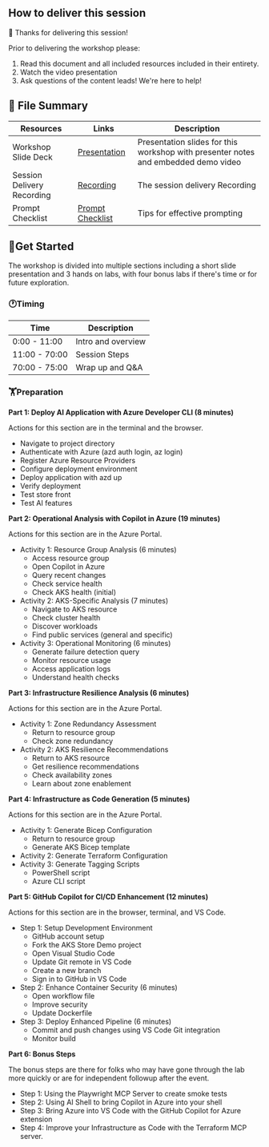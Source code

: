 ## How to deliver this session

🥇 Thanks for delivering this session!

Prior to delivering the workshop please:

1.  Read this document and all included resources included in their entirety.
2.  Watch the video presentation
3.  Ask questions of the content leads! We're here to help!

## 📁 File Summary

| Resources                  | Links                                           | Description                                                                        |
| ---------------------      | ----------------------------------------------- | ---------------------------------------------------------------------------------- |
| Workshop Slide Deck        | [Presentation](https://aka.ms/WRK570-slides)    | Presentation slides for this workshop with presenter notes and embedded demo video |
| Session Delivery Recording | [Recording](https://youtu.be/vIxljMD_Sk8)    | The session delivery Recording                                                        |
| Prompt Checklist           | [Prompt Checklist](../docs/prompt_checklist.md) | Tips for effective prompting                                                       |

## 🚀Get Started

The workshop is divided into multiple sections including a short slide presentation and 3 hands on labs, with four bonus labs if there's time or for future exploration.

### 🕐Timing

| Time          | Description        |
| ------------- | ------------------ |
| 0:00 - 11:00  | Intro and overview |
| 11:00 - 70:00 | Session Steps      |
| 70:00 - 75:00 | Wrap up and Q&A    |

### 🏋️Preparation

**Part 1: Deploy AI Application with Azure Developer CLI (8 minutes)**

Actions for this section are in the terminal and the browser.

- Navigate to project directory
- Authenticate with Azure (azd auth login, az login)
- Register Azure Resource Providers
- Configure deployment environment
- Deploy application with azd up
- Verify deployment
- Test store front
- Test AI features

**Part 2: Operational Analysis with Copilot in Azure (19 minutes)**

Actions for this section are in the Azure Portal.

- Activity 1: Resource Group Analysis (6 minutes)
  - Access resource group
  - Open Copilot in Azure
  - Query recent changes
  - Check service health
  - Check AKS health (initial)
- Activity 2: AKS-Specific Analysis (7 minutes)
  - Navigate to AKS resource
  - Check cluster health
  - Discover workloads
  - Find public services (general and specific)
- Activity 3: Operational Monitoring (6 minutes)
  - Generate failure detection query
  - Monitor resource usage
  - Access application logs
  - Understand health checks

**Part 3: Infrastructure Resilience Analysis (6 minutes)**

Actions for this section are in the Azure Portal.

- Activity 1: Zone Redundancy Assessment
  - Return to resource group
  - Check zone redundancy
- Activity 2: AKS Resilience Recommendations
  - Return to AKS resource
  - Get resilience recommendations
  - Check availability zones
  - Learn about zone enablement

**Part 4: Infrastructure as Code Generation (5 minutes)**

Actions for this section are in the Azure Portal.

- Activity 1: Generate Bicep Configuration
  - Return to resource group
  - Generate AKS Bicep template
- Activity 2: Generate Terraform Configuration
- Activity 3: Generate Tagging Scripts
  - PowerShell script
  - Azure CLI script

**Part 5: GitHub Copilot for CI/CD Enhancement (12 minutes)**

Actions for this section are in the browser, terminal, and VS Code.

- Step 1: Setup Development Environment
  - GitHub account setup
  - Fork the AKS Store Demo project
  - Open Visual Studio Code
  - Update Git remote in VS Code
  - Create a new branch
  - Sign in to GitHub in VS Code
- Step 2: Enhance Container Security (6 minutes)
  - Open workflow file
  - Improve security
  - Update Dockerfile
- Step 3: Deploy Enhanced Pipeline (6 minutes)
  - Commit and push changes using VS Code Git integration
  - Monitor build

**Part 6: Bonus Steps**

The bonus steps are there for folks who may have gone through the lab more quickly or are for independent followup after the event.
- Step 1: Using the Playwright MCP Server to create smoke tests
- Step 2: Using AI Shell to bring Copilot in Azure into your shell
- Step 3: Bring Azure into VS Code with the GitHub Copilot for Azure extension
- Step 4: Improve your Infrastructure as Code with the Terraform MCP server.
